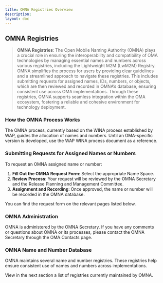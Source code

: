 ```yaml
---
title: OMNA Registries Overview
description:
layout: doc
---
```


## OMNA Registries
> **OMNA Registries**: The Open Mobile Naming Authority (OMNA) plays a crucial role in ensuring the interoperability and compatibility of OMA technologies by managing essential names and numbers across various registries, including the Lightweight M2M (LwM2M) Registry. OMNA simplifies the process for users by providing clear guidelines and a streamlined approach to navigate these registries. This includes submitting requests for assigned names, IDs, numbers, or objects, which are then reviewed and recorded in OMNA’s database, ensuring consistent use across OMA implementations. Through these registries, OMNA supports seamless integration within the OMA ecosystem, fostering a reliable and cohesive environment for technology deployment.

### How the OMNA Process Works

The OMNA process, currently based on the WINA process established by WAP, guides the allocation of names and numbers. Until an OMA-specific version is developed, use the WAP WINA process document as a reference.

### Submitting Requests for Assigned Names or Numbers

To request an OMNA assigned name or number:

1. **Fill Out the OMNA Request Form**: Select the appropriate Name Space.
2. **Review Process**: Your request will be reviewed by the OMNA Secretary and the Release Planning and Management Committee.
3. **Assignment and Recording**: Once approved, the name or number will be recorded in the OMNA database.

You can find the request form on the relevant pages listed below.

### OMNA Administration

OMNA is administered by the OMNA Secretary. If you have any comments or questions about OMNA or its processes, please contact the OMNA Secretary through the OMA Contacts page.

### OMNA Name and Number Database

OMNA maintains several name and number registries. These registries help ensure consistent use of names and numbers across implementations.

View in the next section a list of registries currently maintained by OMNA.


